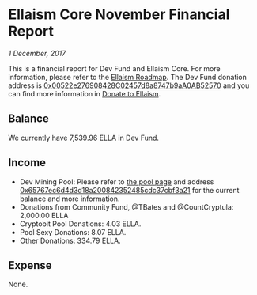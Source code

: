 # Ellaism Core November Financial Report

*1 December, 2017*

This is a financial report for Dev Fund and Ellaism Core. For more information, please refer to the [Ellaism Roadmap](https://ellaism.org/roadmap/). The Dev Fund donation address is [0x00522e276908428C02457d8a8747b9aA0AB52570](https://explorer.ellaism.org/addr/0x00522e276908428C02457d8a8747b9aA0AB52570) and you can find more information in [Donate to Ellaism](https://ellaism.org/donate/).

## Balance

We currently have 7,539.96 ELLA in Dev Fund.

## Income

* Dev Mining Pool: Please refer to [the pool page](https://pool.ellaism.org) and address [0x65767ec6d4d3d18a200842352485cdc37cbf3a21](https://explorer.ellaism.org/addr/0x65767ec6d4d3d18a200842352485cdc37cbf3a21) for the current balance and more information.
* Donations from Community Fund, @TBates and @CountCryptula: 2,000.00 ELLA
* Cryptobit Pool Donations: 4.03 ELLA.
* Pool Sexy Donations: 8.07 ELLA.
* Other Donations: 334.79 ELLA.

## Expense

None.
